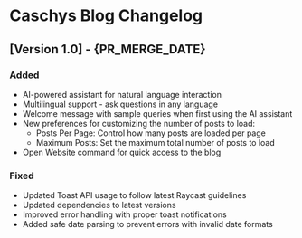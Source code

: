 # Caschys Blog Changelog

## [Version 1.0] - {PR_MERGE_DATE}

### Added
- AI-powered assistant for natural language interaction
- Multilingual support - ask questions in any language
- Welcome message with sample queries when first using the AI assistant
- New preferences for customizing the number of posts to load:
  - Posts Per Page: Control how many posts are loaded per page
  - Maximum Posts: Set the maximum total number of posts to load
- Open Website command for quick access to the blog

### Fixed
- Updated Toast API usage to follow latest Raycast guidelines
- Updated dependencies to latest versions
- Improved error handling with proper toast notifications
- Added safe date parsing to prevent errors with invalid date formats
